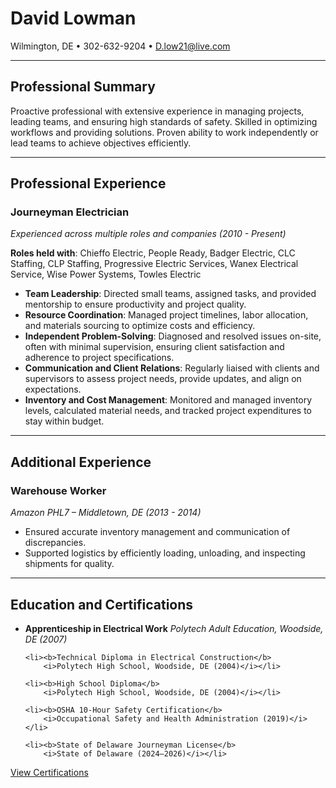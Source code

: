 <link rel="stylesheet" type="text/css" media="all" href="./style.css" />

# David Lowman  
Wilmington, DE • 302-632-9204 • [D.low21@live.com](mailto:D.low21@live.com)  

---

## Professional Summary

Proactive professional with extensive experience in managing projects, leading teams, and ensuring high standards of safety. Skilled in optimizing workflows and providing solutions. Proven ability to work independently or lead teams to achieve objectives efficiently.

---

<div class="professional-experience">
  <h2>Professional Experience</h2>

  <h3>Journeyman Electrician</h3>
  <p><i>Experienced across multiple roles and companies (2010 - Present)</i></p>

  <p><b>Roles held with</b>: Chieffo Electric, People Ready, Badger Electric, CLC Staffing, CLP Staffing, Progressive Electric Services, Wanex Electrical Service, Wise Power Systems, Towles Electric</p>

  <ul>
    <li><b>Team Leadership</b>: Directed small teams, assigned tasks, and provided mentorship to ensure productivity and project quality.</li>
    <li><b>Resource Coordination</b>: Managed project timelines, labor allocation, and materials sourcing to optimize costs and efficiency.</li>
    <li><b>Independent Problem-Solving</b>: Diagnosed and resolved issues on-site, often with minimal supervision, ensuring client satisfaction and adherence to project specifications.</li>
    <li><b>Communication and Client Relations</b>: Regularly liaised with clients and supervisors to assess project needs, provide updates, and align on expectations.</li>
    <li><b>Inventory and Cost Management</b>: Monitored and managed inventory levels, calculated material needs, and tracked project expenditures to stay within budget.</li>
  </ul>
</div>

---

<div class="additional-experience">
  <h2>Additional Experience</h2>

  <h3>Warehouse Worker</h3>
  <p><i>Amazon PHL7 – Middletown, DE (2013 - 2014)</i></p>

  <ul>
    <li>Ensured accurate inventory management and communication of discrepancies.</li>
    <li>Supported logistics by efficiently loading, unloading, and inspecting shipments for quality.</li>
  </ul>
</div>

---

<div class="education-section">
  <h2>Education and Certifications</h2>

  <ul>
    <li><b>Apprenticeship in Electrical Work</b>  
        <i>Polytech Adult Education, Woodside, DE (2007)</i></li>

    <li><b>Technical Diploma in Electrical Construction</b>  
        <i>Polytech High School, Woodside, DE (2004)</i></li>

    <li><b>High School Diploma</b>  
        <i>Polytech High School, Woodside, DE (2004)</i></li>

    <li><b>OSHA 10-Hour Safety Certification</b>  
        <i>Occupational Safety and Health Administration (2019)</i></li>

    <li><b>State of Delaware Journeyman License</b>  
        <i>State of Delaware (2024–2026)</i></li>
  </ul>

  <p><a href="certifications.pdf">View Certifications</a></p>
</div>
